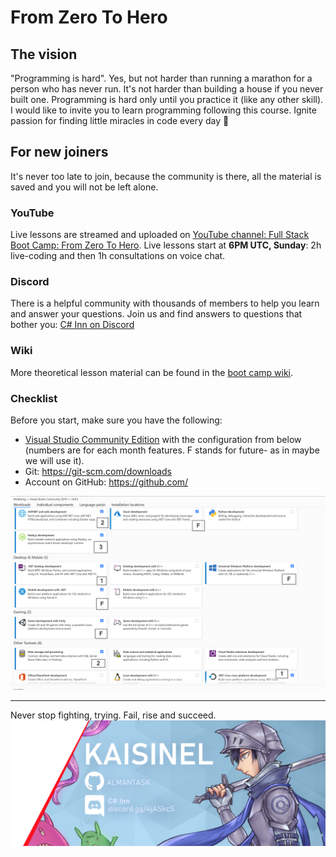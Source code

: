 # From Zero To Hero

## The vision

"Programming is hard". Yes, but not harder than running a marathon for a person who has never run. It's not harder than 
building a house if you never built one. Programming is hard only until you practice it (like any other skill). 
I would like to invite you to learn programming following this course. 
Ignite passion for finding little miracles in code every day 🙂

## For new joiners

It's never too late to join, because the community is there, all the material is saved
and you will not be left alone.

### YouTube

Live lessons are streamed and uploaded on [YouTube channel: Full Stack Boot Camp: From Zero To Hero](https://www.youtube.com/watch?v=Onfuqjn8h0w&list=PLbwOopTjJke49hTBrmz8ayxQj_Zro4zrg&ab_channel=Kaisinel).
Live lessons start at **6PM UTC, Sunday**: 2h live-coding and then 1h consultations on voice chat.

### Discord

There is a helpful community with thousands of members to help you learn and answer your questions. 
Join us and find answers to questions that bother you: [C# Inn on Discord](https://discord.gg/rCMKcUU)

### Wiki

More theoretical lesson material can be found in the [boot camp wiki](https://github.com/csinn/CSharp-From-Zero-To-Hero-v2/wiki).

### Checklist

Before you start, make sure you have the following:
- [Visual Studio Community Edition]( https://visualstudio.microsoft.com/vs/community/) with the configuration from below (numbers are for each month features. F stands for future- as in maybe we will use it).
- Git: https://git-scm.com/downloads
- Account on GitHub: https://github.com/

![Required Setup](res/Required-Setup.png)
___
Never stop fighting, trying. Fail, rise and succeed.
![Boot Camp Banner](res/kaisi_banner.png)
